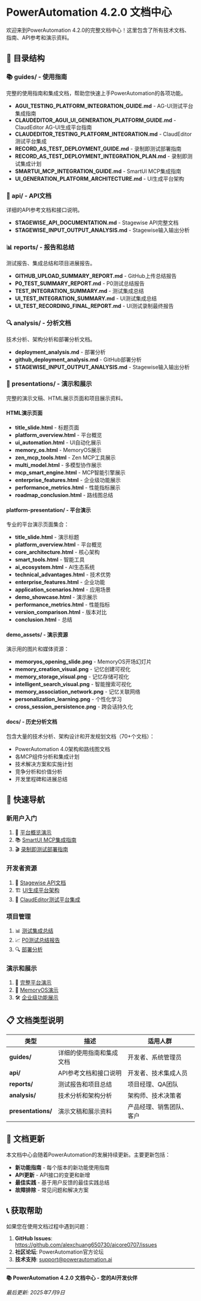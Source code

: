 # PowerAutomation 4.2.0 文档中心

欢迎来到PowerAutomation 4.2.0的完整文档中心！这里包含了所有技术文档、指南、API参考和演示资料。

## 📁 **目录结构**

### **📚 guides/ - 使用指南**
完整的使用指南和集成文档，帮助您快速上手PowerAutomation的各项功能。

- **AGUI_TESTING_PLATFORM_INTEGRATION_GUIDE.md** - AG-UI测试平台集成指南
- **CLAUDEDITOR_AGUI_UI_GENERATION_PLATFORM_GUIDE.md** - ClaudEditor AG-UI生成平台指南
- **CLAUDEDITOR_TESTING_PLATFORM_INTEGRATION.md** - ClaudEditor测试平台集成
- **RECORD_AS_TEST_DEPLOYMENT_GUIDE.md** - 录制即测试部署指南
- **RECORD_AS_TEST_DEPLOYMENT_INTEGRATION_PLAN.md** - 录制即测试集成计划
- **SMARTUI_MCP_INTEGRATION_GUIDE.md** - SmartUI MCP集成指南
- **UI_GENERATION_PLATFORM_ARCHITECTURE.md** - UI生成平台架构

### **🔧 api/ - API文档**
详细的API参考文档和接口说明。

- **STAGEWISE_API_DOCUMENTATION.md** - Stagewise API完整文档
- **STAGEWISE_INPUT_OUTPUT_ANALYSIS.md** - Stagewise输入输出分析

### **📊 reports/ - 报告和总结**
测试报告、集成总结和项目进展报告。

- **GITHUB_UPLOAD_SUMMARY_REPORT.md** - GitHub上传总结报告
- **P0_TEST_SUMMARY_REPORT.md** - P0测试总结报告
- **TEST_INTEGRATION_SUMMARY.md** - 测试集成总结
- **UI_TEST_INTEGRATION_SUMMARY.md** - UI测试集成总结
- **UI_TEST_RECORDING_FINAL_REPORT.md** - UI测试录制最终报告

### **🔍 analysis/ - 分析文档**
技术分析、架构分析和部署分析文档。

- **deployment_analysis.md** - 部署分析
- **github_deployment_analysis.md** - GitHub部署分析
- **STAGEWISE_INPUT_OUTPUT_ANALYSIS.md** - Stagewise输入输出分析

### **🎨 presentations/ - 演示和展示**
完整的演示文稿、HTML展示页面和项目展示资料。

#### **HTML演示页面**
- **title_slide.html** - 标题页面
- **platform_overview.html** - 平台概览
- **ui_automation.html** - UI自动化展示
- **memory_os.html** - MemoryOS展示
- **zen_mcp_tools.html** - Zen MCP工具展示
- **multi_model.html** - 多模型协作展示
- **mcp_smart_engine.html** - MCP智能引擎展示
- **enterprise_features.html** - 企业级功能展示
- **performance_metrics.html** - 性能指标展示
- **roadmap_conclusion.html** - 路线图总结

#### **platform-presentation/ - 平台演示**
专业的平台演示页面集合：
- **title_slide.html** - 演示标题
- **platform_overview.html** - 平台概览
- **core_architecture.html** - 核心架构
- **smart_tools.html** - 智能工具
- **ai_ecosystem.html** - AI生态系统
- **technical_advantages.html** - 技术优势
- **enterprise_features.html** - 企业功能
- **application_scenarios.html** - 应用场景
- **demo_showcase.html** - 演示展示
- **performance_metrics.html** - 性能指标
- **version_comparison.html** - 版本对比
- **conclusion.html** - 总结

#### **demo_assets/ - 演示资源**
演示用的图片和媒体资源：
- **memoryos_opening_slide.png** - MemoryOS开场幻灯片
- **memory_creation_visual.png** - 记忆创建可视化
- **memory_storage_visual.png** - 记忆存储可视化
- **intelligent_search_visual.png** - 智能搜索可视化
- **memory_association_network.png** - 记忆关联网络
- **personalization_learning.png** - 个性化学习
- **cross_session_persistence.png** - 跨会话持久化

#### **docs/ - 历史分析文档**
包含大量的技术分析、架构设计和开发规划文档（70+个文档）：
- PowerAutomation 4.0架构和路线图文档
- 各MCP组件分析和集成计划
- 技术解决方案和实施计划
- 竞争分析和价值分析
- 开发里程碑和进展总结

## 🚀 **快速导航**

### **新用户入门**
1. 📖 [平台概览演示](presentations/platform_overview.html)
2. 📚 [SmartUI MCP集成指南](guides/SMARTUI_MCP_INTEGRATION_GUIDE.md)
3. 🎬 [录制即测试部署指南](guides/RECORD_AS_TEST_DEPLOYMENT_GUIDE.md)

### **开发者资源**
1. 🔧 [Stagewise API文档](api/STAGEWISE_API_DOCUMENTATION.md)
2. 🏗️ [UI生成平台架构](guides/UI_GENERATION_PLATFORM_ARCHITECTURE.md)
3. 🧪 [ClaudEditor测试平台集成](guides/CLAUDEDITOR_TESTING_PLATFORM_INTEGRATION.md)

### **项目管理**
1. 📊 [测试集成总结](reports/TEST_INTEGRATION_SUMMARY.md)
2. 📈 [P0测试总结报告](reports/P0_TEST_SUMMARY_REPORT.md)
3. 🔍 [部署分析](analysis/deployment_analysis.md)

### **演示和展示**
1. 🎨 [完整平台演示](presentations/platform-presentation/)
2. 🧠 [MemoryOS演示](presentations/memory_os.html)
3. 🛠️ [企业级功能展示](presentations/enterprise_features.html)

## 📋 **文档类型说明**

| 类型 | 描述 | 适用人群 |
|------|------|----------|
| **guides/** | 详细的使用指南和集成文档 | 开发者、系统管理员 |
| **api/** | API参考文档和接口说明 | 开发者、技术集成人员 |
| **reports/** | 测试报告和项目总结 | 项目经理、QA团队 |
| **analysis/** | 技术分析和架构分析 | 架构师、技术决策者 |
| **presentations/** | 演示文稿和展示资料 | 产品经理、销售团队、客户 |

## 🔄 **文档更新**

本文档中心会随着PowerAutomation的发展持续更新。主要更新包括：

- **新功能指南** - 每个版本的新功能使用指南
- **API更新** - API接口的变更和新增
- **最佳实践** - 基于用户反馈的最佳实践总结
- **故障排除** - 常见问题和解决方案

## 📞 **获取帮助**

如果您在使用文档过程中遇到问题：

1. **GitHub Issues**: https://github.com/alexchuang650730/aicore0707/issues
2. **社区论坛**: PowerAutomation官方论坛
3. **技术支持**: support@powerautomation.ai

---

**📚 PowerAutomation 4.2.0 文档中心 - 您的AI开发伙伴**

*最后更新: 2025年7月9日*

